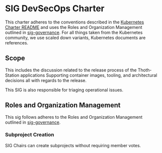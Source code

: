 # SIG DevSecOps Charter

This charter adheres to the conventions described in the [Kubernetes Charter README] and uses the Roles and Organization Management outlined in [sig-governance]. For all things taken from the Kubernetes community, we use scaled down variants, Kubernetes documents are references.

## Scope

This includes the discussion related to the release process of the Thoth-Station applications Supporting container images, tooling, and architectural decisions all with regards to the release.

This SIG is also responsible for triaging operational issues.

## Roles and Organization Management

This sig follows adheres to the Roles and Organization Management outlined in [sig-governance].

### Subproject Creation

SIG Chairs can create subprojects without requiring member votes.

[kubernetes charter readme]: https://github.com/kubernetes/community/blob/master/committee-steering/governance/README.md
[sig-governance]: https://github.com/kubernetes/community/blob/master/committee-steering/governance/sig-governance.md
[sig-subprojects]: https://github.com/kubernetes/community/blob/master/sig-YOURSIG/README.md#subprojects
